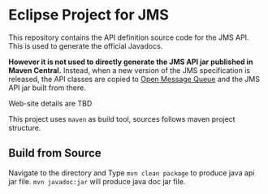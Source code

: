 # Eclipse Project for JMS

This repository contains the API definition source code for the JMS API. This is used  to generate the official Javadocs.

__However it is not used to directly generate the JMS API jar published in Maven Central.__ Instead, when a new version of the JMS specification is released, the API classes are copied to [Open Message Queue](https://projects.eclipse.org/projects/ee4j.openmq) and the JMS API jar built from there.    

Web-site details are TBD

This project uses `maven` as build tool, sources follows maven project structure.


## Build from Source

Navigate to the directory and Type `mvn clean package` to produce java api jar file. `mvn javadoc:jar` will produce java doc jar file.
